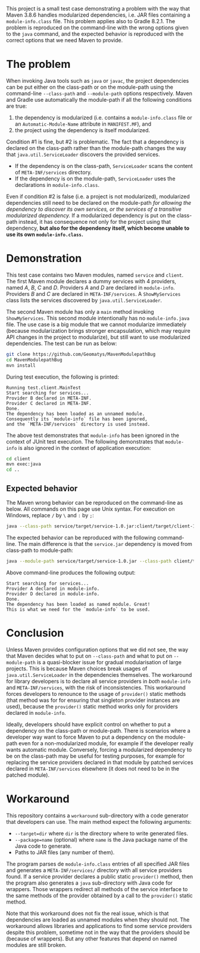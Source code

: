This project is a small test case demonstrating a problem
with the way that Maven 3.8.6 handles modularized dependencies,
i.e. JAR files containing a `module-info.class` file.
This problem applies also to Gradle 8.2.1.
The problem is reproduced on the command-line with the wrong options given to the `java` command,
and the expected behavior is reproduced with the correct options that we need Maven to provide.

# The problem
When invoking Java tools such as `java` or `javac`,
the project dependencies can be put either on the class-path or on the module-path
using the command-line `--class-path` and `--module-path` options respectively.
Maven and Gradle use automatically the module-path if all the following conditions are true:

1. the dependency is modularized (i.e. contains a `module-info.class` file or an `Automatic-Module-Name` attribute in `MANIFEST.MF`), and
2. the project using the dependency is itself modularized.

Condition #1 is fine, but #2 is problematic.
The fact that a dependency is declared on the class-path rather than the module-path
changes the way that `java.util.ServiceLoader` discovers the provided services.

* If the dependency is on the class-path, `ServiceLoader` scans the content of `META-INF/services` directory.
* If the dependency is on the module-path, `ServiceLoader` uses the declarations in `module-info.class`.

Even if condition #2 is false (i.e. a project is not modularized),
modularized dependencies still need to be declared on the module-path
_for allowing the dependency to discover its own services,
or the services of a transitive modularized dependency._
If a modularized dependency is put on the class-path instead,
it has consequence not only for the project using that dependency,
**but also for the dependency itself, which become unable to use its own `module-info.class`.**

# Demonstration
This test case contains two Maven modules, named `service` and `client`.
The first Maven module declares a dummy services with 4 providers, named _A_, _B_, _C_ and _D_.
Providers _A_ and _D_ are declared in `module-info`.
Providers _B_ and _C_ are declared in `META-INF/services`.
A `ShowMyServices` class lists the services discovered by `java.util.ServiceLoader`.

The second Maven module has only a `main` method invoking `ShowMyServices`.
This second module intentionally has no `module-info.java` file.
The use case is a big module that we cannot modularize immediately
(because modularization brings stronger encapsulation,
which may require API changes in the project to modularize),
but still want to use modularized dependencies.
The test can be run as below:

```bash
git clone https://github.com/Geomatys/MavenModulepathBug
cd MavenModulepathBug
mvn install
```

During test execution, the following is printed:

```
Running test.client.MainTest
Start searching for services...
Provider B declared in META-INF.
Provider C declared in META-INF.
Done.
The dependency has been loaded as an unnamed module.
Consequently its `module-info` file has been ignored,
and the `META-INF/services` directory is used instead.
```

The above test demonstrates that `module-info` has been ignored in the context of JUnit test execution.
The following demonstrates that `module-info` is also ignored in the context of application execution:

```bash
cd client
mvn exec:java
cd ..
```

## Expected behavior
The Maven wrong behavior can be reproduced on the command-line as below.
All commands on this page use Unix syntax.
For execution on Windows, replace `/` by `\` and `:` by `;`:

```bash
java --class-path service/target/service-1.0.jar:client/target/client-1.0.jar test.client.Main
```

The expected behavior can be reproduced with the following command-line.
The main difference is that the `service.jar` dependency is moved from class-path to module-path:

```bash
java --module-path service/target/service-1.0.jar --class-path client/target/client-1.0.jar --add-modules ALL-MODULE-PATH test.client.Main
```

Above command-line produces the following output:

```
Start searching for services...
Provider A declared in module-info.
Provider D declared in module-info.
Done.
The dependency has been loaded as named module. Great!
This is what we need for the `module-info` to be used.
```

# Conclusion
Unless Maven provides configuration options that we did not see,
the way that Maven decides what to put on `--class-path` and what to put on `--module-path`
is a quasi-blocker issue for gradual modularisation of large projects.
This is because Maven choices break usages of `java.util.ServiceLoader` in the dependencies themselves.
The workaround for library developers is to declare all service providers in _both_
`module-info` and `META-INF/services`, with the risk of inconsistencies.
This workaround forces developers to renounce to the usage of `provider()` static methods
(that method was for for ensuring that singleton provider instances are used),
because the `provider()` static method works only for providers declared in `module-info`.

Ideally, developers should have explicit control on whether to put a dependency on the class-path or module-path.
There is scenarios where a developer way want to force Maven to put a dependency on the module-path
even for a non-modularized module, for example if the developer really wants automatic module.
Conversely, forcing a modularized dependency to be on the class-path may be useful for testing purposes,
for example for replacing the service providers declared in that module by patched services declared in
`META-INF/services` elsewhere (it does not need to be in the patched module).

# Workaround
This repository contains a `workaround` sub-directory with a code generator that developers can use.
The main method expect the following arguments:

* `--target=dir` where `dir` is the directory where to write generated files.
* `--package=name` (optional) where `name` is the Java package name of the Java code to generate.
* Paths to JAR files (any number of them).

The program parses de `module-info.class` entries of all specified JAR files
and generates a `META-INF/services/` directory with all service providers found.
If a service provider declares a public static `provider()` method,
then the program also generates a `java` sub-directory with Java code for wrappers.
Those wrappers redirect all methods of the service interface to the same methods of
the provider obtained by a call to the `provider()` static method.

Note that this workaround does not fix the real issue,
which is that dependencies are loaded as unnamed modules when they should not.
The workaround allows libraries and applications to find some service providers despite this problem,
sometime not in the way that the providers should be (because of wrappers).
But any other features that depend on named modules are still broken.
